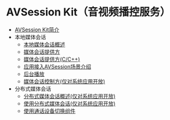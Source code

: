 # AVSession Kit（音视频播控服务）

- [AVSession Kit简介](avsession-overview.md)
- 本地媒体会话<!--local-avsession-->
  - [本地媒体会话概述](local-avsession-overview.md)
  - [媒体会话提供方](using-avsession-developer.md)
  - [媒体会话提供方(C/C++)](using-ohavsession-developer.md)
  - [应用接入AVSession场景介绍](avsession-access-scene.md)
  - [后台播放](avsession-background-scene.md)
  <!--Del-->
  - [媒体会话控制方(仅对系统应用开放)](using-avsession-controller.md)
  <!--DelEnd-->
- 分布式媒体会话<!--distributed-avsession-->
  <!--Del-->
  - [分布式媒体会话概述(仅对系统应用开放)](distributed-avsession-overview.md)
  - [使用分布式媒体会话(仅对系统应用开放)](using-distributed-avsession.md)
  <!--DelEnd-->
  - [使用通话设备切换组件](using-switch-call-devices.md)
